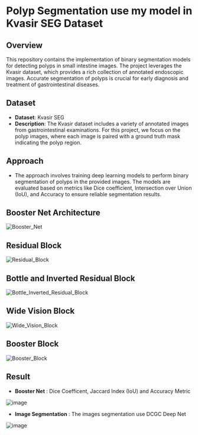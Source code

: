 # Polyp Segmentation use my model in Kvasir SEG Dataset
## Overview
This repository contains the implementation of binary segmentation models for detecting polyps in small intestine images. The project leverages the Kvasir dataset, which provides a rich collection of annotated endoscopic images. Accurate segmentation of polyps is crucial for early diagnosis and treatment of gastrointestinal diseases.

## Dataset
- **Dataset**: Kvasir SEG
- **Description**: The Kvasir dataset includes a variety of annotated images from gastrointestinal examinations. For this project, we focus on the polyp images, where each image is paired with a ground truth mask indicating the polyp region.
## Approach
- The approach involves training deep learning models to perform binary segmentation of polyps in the provided images. The models are evaluated based on metrics like Dice coefficient, Intersection over Union (IoU), and Accuracy to ensure reliable segmentation results.

## Booster Net Architecture

![Booster_Net](https://github.com/user-attachments/assets/cf00429d-0c30-43f6-bf84-69fb1ce9b3de)


## Residual Block

![Residual_Block](https://github.com/user-attachments/assets/190be075-ba6e-41b1-8146-bf246f5c57d6)


## Bottle and Inverted Residual Block

![Bottle_Inverted_Residual_Block](https://github.com/user-attachments/assets/a770b534-b0bd-4843-89d5-9829020b1e0e)


## Wide Vision Block

![Wide_Vision_Block](https://github.com/user-attachments/assets/5de2867a-11ff-4c62-8cdc-62dae308e580)

## Booster Block

![Booster_Block](https://github.com/user-attachments/assets/44dcd9c5-2b7b-447a-820e-2890adb17e1d)

## Result
- **Booster Net** : Dice Coefficent, Jaccard Index (IoU) and Accuracy Metric

![image](https://github.com/user-attachments/assets/b757c5e6-d571-42ed-8615-a809f212151b)

- **Image Segmentation** : The images segmentation use DCGC Deep Net

![image](https://github.com/user-attachments/assets/5c42411a-c6da-430f-87e4-f56750c79640)

